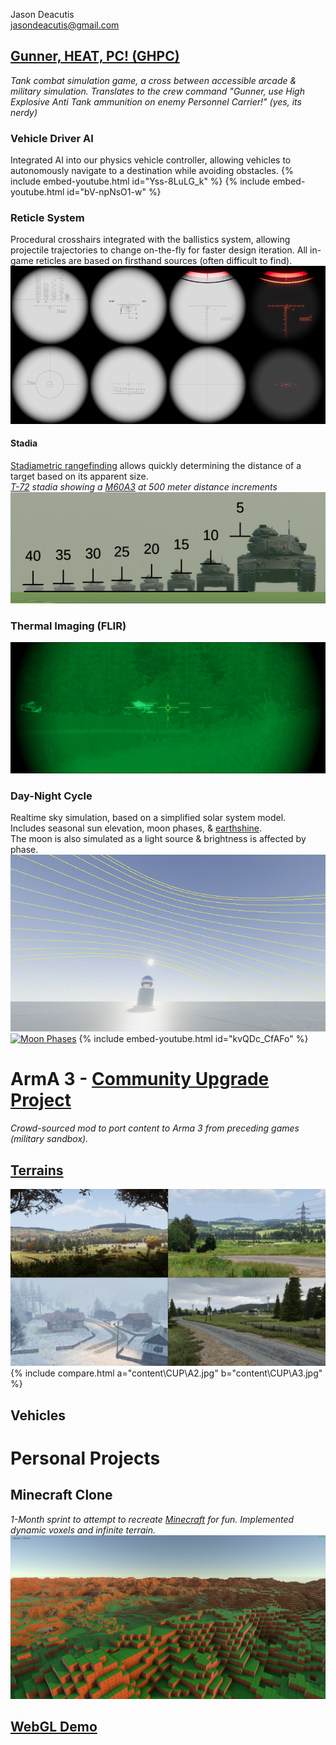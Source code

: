 Jason Deacutis<br>
jasondeacutis@gmail.com

## [Gunner, HEAT, PC! (GHPC)](https://gunnerheatpc.com/ "https://gunnerheatpc.com/")
*Tank combat simulation game, a cross between accessible arcade & military simulation. Translates to the crew command  "Gunner, use High Explosive Anti Tank ammunition on enemy Personnel Carrier!" (yes, its nerdy)*
### Vehicle Driver AI
Integrated AI into our physics vehicle controller, allowing vehicles to autonomously navigate to a destination while avoiding obstacles.
{% include embed-youtube.html id="Yss-8LuLG_k" %}
{% include embed-youtube.html id="bV-npNsO1-w" %}

### Reticle System
Procedural crosshairs integrated with the ballistics system, allowing projectile trajectories to change on-the-fly for faster design iteration.
All in-game reticles are based on firsthand sources (often difficult to find).
[![Reticles](content\GHPC\Reticles\reticles_small.png)](content\GHPC\Reticles\reticles_full.png "Enlarge")
#### Stadia
[Stadiametric rangefinding](https://en.wikipedia.org/wiki/Stadiametric_rangefinding "wikipedia") allows quickly determining the distance of a target based on its apparent size.<br>
*[T-72](https://en.wikipedia.org/wiki/T-72 "wikipedia") stadia showing a [M60A3](https://en.wikipedia.org/wiki/M60_tank#M60A3_series "wikipedia") at 500 meter distance increments*<br>
[![Stadia](content\GHPC\Reticles\stadia_small.png)](content\GHPC\Reticles\stadia_full.png "Enlarge")

### Thermal Imaging (FLIR)
[![FLIR](content\GHPC\FLIR\TTS_small.png)](content\GHPC\FLIR\TTS.png "Enlarge")

### Day-Night Cycle
Realtime sky simulation, based on a simplified solar system model.<br>Includes seasonal sun elevation, moon phases, & [earthshine](https://en.wikipedia.org/wiki/Planetshine#/media/File:New_Moon.jpg "real life earthshine (wikipedia)").<br>The moon is also simulated as a light source & brightness is affected by phase.
[![Moon Phases](content\GHPC\Sky\sunpath_small.png)](content\GHPC\Sky\sunpath_full.png "Enlarge")
[![Moon Phases](content\GHPC\Sky\moon2.gif)](content\GHPC\Sky\moon2.gif "Enlarge")
{% include embed-youtube.html id="kvQDc_CfAFo" %}

# ArmA 3 - [Community Upgrade Project](https://steamcommunity.com/workshop/filedetails/?id=583575232 "Steam Workshop")
*Crowd-sourced mod to port content to Arma 3 from preceding games (military sandbox).*
## [Terrains](https://www.cup-arma3.org/terrains "www.cup-arma3.org/terrains")
[![Chernarus](content/CUP/chernarus.png)](content/CUP/chernarus_full.png "Enlarge")
{% include compare.html a="content\CUP\A2.jpg" b="content\CUP\A3.jpg" %}
## Vehicles

# Personal Projects
## Minecraft Clone
*1-Month sprint to attempt to recreate [Minecraft](https://en.wikipedia.org/wiki/Minecraft "wikipedia") for fun. Implemented dynamic voxels and infinite terrain.*<br>
[![Sunset](content/MC-sunset.png)](content/MC-sunset.png "Enlarge")
## [WebGL Demo](WebGL\index.html)
